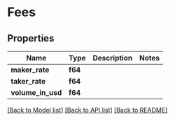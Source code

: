 # Fees

## Properties

Name | Type | Description | Notes
------------ | ------------- | ------------- | -------------
**maker_rate** | **f64** |  | 
**taker_rate** | **f64** |  | 
**volume_in_usd** | **f64** |  | 

[[Back to Model list]](../README.md#documentation-for-models) [[Back to API list]](../README.md#documentation-for-api-endpoints) [[Back to README]](../README.md)


